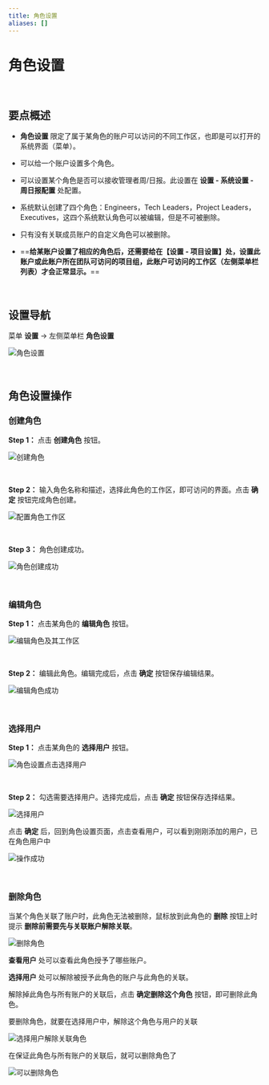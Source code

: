 ```yaml
---
title: 角色设置
aliases: []
---
```


# 角色设置

<br />

## 要点概述

-   **角色设置** 限定了属于某角色的账户可以访问的不同工作区，也即是可以打开的系统界面（菜单）。

-   可以给一个账户设置多个角色。

-   可以设置某个角色是否可以接收管理者周/日报。此设置在 **设置 - 系统设置 - 周日报配置** 处配置。

-   系统默认创建了四个角色：Engineers，Tech Leaders，Project Leaders，Executives，这四个系统默认角色可以被编辑，但是不可被删除。

-   只有没有关联成员账户的自定义角色可以被删除。

-   ==**给某账户设置了相应的角色后，还需要给在【设置 - 项目设置】处，设置此账户或此账户所在团队可访问的项目组，此账户可访问的工作区（左侧菜单栏列表）才会正常显示。**==

<br />

## 设置导航

菜单 **设置** -> 左侧菜单栏 **角色设置**

![角色设置](https://release-note.oss-cn-hongkong.aliyuncs.com/2022_v2/94_set_role_01.png)

<br />

## 角色设置操作

### 创建角色

**Step 1：** 点击 **创建角色** 按钮。

![创建角色](https://release-note.oss-cn-hongkong.aliyuncs.com/2022_v2/95_set_role_02.png)

<br />

**Step 2：** 输入角色名称和描述，选择此角色的工作区，即可访问的界面。点击 **确定** 按钮完成角色创建。

![配置角色工作区](https://release-note.oss-cn-hongkong.aliyuncs.com/2022_v2/96_set_role_03.png)

<br />

**Step 3：** 角色创建成功。

![角色创建成功](https://release-note.oss-cn-hongkong.aliyuncs.com/2022_v2/97_set_role_04.png)

<br />

### 编辑角色

**Step 1：** 点击某角色的 **编辑角色** 按钮。

![编辑角色及其工作区](https://release-note.oss-cn-hongkong.aliyuncs.com/2022_v2/98_set_role_05.png)

<br />

**Step 2：** 编辑此角色。编辑完成后，点击 **确定** 按钮保存编辑结果。

![编辑角色成功](https://release-note.oss-cn-hongkong.aliyuncs.com/2022_v2/99_set_role_06.png)

<br />

### 选择用户

**Step 1：** 点击某角色的 **选择用户** 按钮。

![角色设置点击选择用户](https://release-note.oss-cn-hongkong.aliyuncs.com/2022_v2/100_set_role_07.png)

<br />

**Step 2：** 勾选需要选择用户。选择完成后，点击 **确定** 按钮保存选择结果。

![选择用户](https://release-note.oss-cn-hongkong.aliyuncs.com/2022_v2/101_set_role_08.png)

点击 **确定** 后，回到角色设置页面，点击查看用户，可以看到刚刚添加的用户，已在角色用户中

![操作成功](https://release-note.oss-cn-hongkong.aliyuncs.com/2022_v2/102_set_role_09.png)

<br />

### 删除角色

当某个角色关联了账户时，此角色无法被删除，鼠标放到此角色的 **删除** 按钮上时提示 **删除前需要先与关联账户解除关联**。

![删除角色](https://release-note.oss-cn-hongkong.aliyuncs.com/2022_v2/103_set_role_10.png)

**查看用户** 处可以查看此角色授予了哪些账户。

**选择用户** 处可以解除被授予此角色的账户与此角色的关联。

解除掉此角色与所有账户的关联后，点击 **确定删除这个角色** 按钮，即可删除此角色。

要删除角色，就要在选择用户中，解除这个角色与用户的关联

![选择用户解除关联角色](https://release-note.oss-cn-hongkong.aliyuncs.com/2022_v2/104_set_role_11.png)

在保证此角色与所有账户的关联后，就可以删除角色了

![可以删除角色](https://release-note.oss-cn-hongkong.aliyuncs.com/2022_v2/105_set_role_12.png)

<br />
